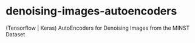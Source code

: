 # denoising-images-autoencoders
(Tensorflow | Keras) AutoEncoders for Denoising Images from the MINST Dataset
